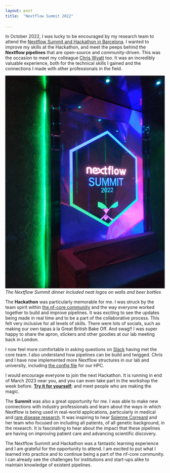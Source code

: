 ```yaml
---
layout: post
title:  "Nextflow Summit 2022"

---
```


In October 2022, I was lucky to be encouraged by my research team to attend the [Nextflow Summit and Hackathon in Barcelona](https://nf-co.re/events/2022/hackathon-october-2022). I wanted to improve my skills at the Hackathon, and meet the peeps behind the **Nextflow pipelines** that are open-source and community-driven. This was the occasion to meet my colleague [Chris Wyatt](https://twitter.com/wyatt1chris) too. It was an incredibly valuable experience, both for the technical skills I gained and the connections I made with other professionals in the field.

![talk](/assets/2022-10-Nextflow-small.jpeg)
_The Nextflow Summit dinner included neat logos on walls and beer bottles_

The **Hackathon** was particularly memorable for me. I was struck by the team spirit within [the nf-core community](https://nf-co.re/community) and the way everyone worked together to build and improve pipelines. It was exciting to see the updates being made in real time and to be a part of the collaborative process. This felt very inclusive for all levels of skills. There were lots of socials, such as making our own tapas à la Great British Bake Off. And swag!! I was super happy to share the apron, stickers and other goodies at our lab meeting back in London.

I now feel more comfortable in asking questions on [Slack](https://nf-co.re/join/slack) having met the core team. I also understand how pipelines can be build and twigged. Chris and I have now implemented more Nextflow structures in our lab and university, including [the config file](https://github.com/nf-core/configs/blob/master/conf/ucl_myriad.config) for our HPC. 

I would encourage everyone to join the next Hackathon. It is running in end of March 2023 near you, and you can even take part in the workshop the week before. **[Try it for yourself](https://nf-co.re/events/2023/hackathon-march-2023)**; and meet people who are making the magic.

The **Summit** was also a great opportunity for me. I was able to make new connections with industry professionals and learn about the ways in which Nextflow is being used in real-world applications, particularly in medical and [rare disease research](https://nf-co.re/raredisease). It was inspiring to hear [Solenne Correard](https://youtu.be/2g2sTMo0J1A) and her team who focused on including all patients, of all genetic background, in the research. It is fascinating to hear about the impact that these pipelines are having on improving patient care and advancing scientific discovery.

The Nextflow Summit and Hackathon was a fantastic learning experience and I am grateful for the opportunity to attend. I am excited to put what I learned into practice and to continue being a part of the nf-core community. I can already see the challenges for institutions and start-ups alike to maintain knowledge of existent pipelines.

